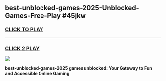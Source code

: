 
## best-unblocked-games-2025-Unblocked-Games-Free-Play #45jkw
<h3>
<a href="https://us.freeplayer.one?title=best-unblocked-games-2025&ref=9M">CLICK TO PLAY</a></h3>
<hr>

<h3>
<a href="https://us.freeplayer.one?title=best-unblocked-games-2025&ref=9M">CLICK 2 PLAY</a>
  
</h3>

<a href="https://us.freeplayer.one?title=best-unblocked-games-2025&ref=9M"><img src="https://clearcache.store/games.png"></a>


**best-unblocked-games-2025 games unblocked: Your Gateway to Fun and Accessible Online Gaming**
